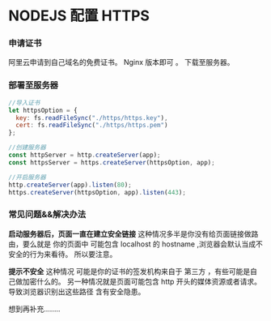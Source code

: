 # NODEJS 配置 HTTPS

### 申请证书

阿里云申请到自己域名的免费证书。 Nginx 版本即可 。 下载至服务器。

### 部署至服务器

```javascript
//导入证书
let httpsOption = {
  key: fs.readFileSync("./https/https.key"),
  cert: fs.readFileSync("./https/https.pem")
};

//创建服务器
const httpServer = http.createServer(app);
const httpsServer = https.createServer(httpsOption, app);

//开启服务器
http.createServer(app).listen(80);
https.createServer(httpsOption, app).listen(443);
```

### 常见问题&&解决办法

**启动服务器后，页面一直在建立安全链接**
这种情况多半是你没有给页面链接做路由，要么就是 你的页面中 可能包含 localhost 的 hostname ,浏览器会默认当成不安全的行为来看待。 所以要注意。

**提示不安全**
这种情况 可能是你的证书的签发机构来自于 第三方 ，有些可能是自己做加密什么的。 另一种情况就是页面可能包含 http 开头的媒体资源或者请求。 导致浏览器识别出这些路径 含有安全隐患。

想到再补充........

```

```
